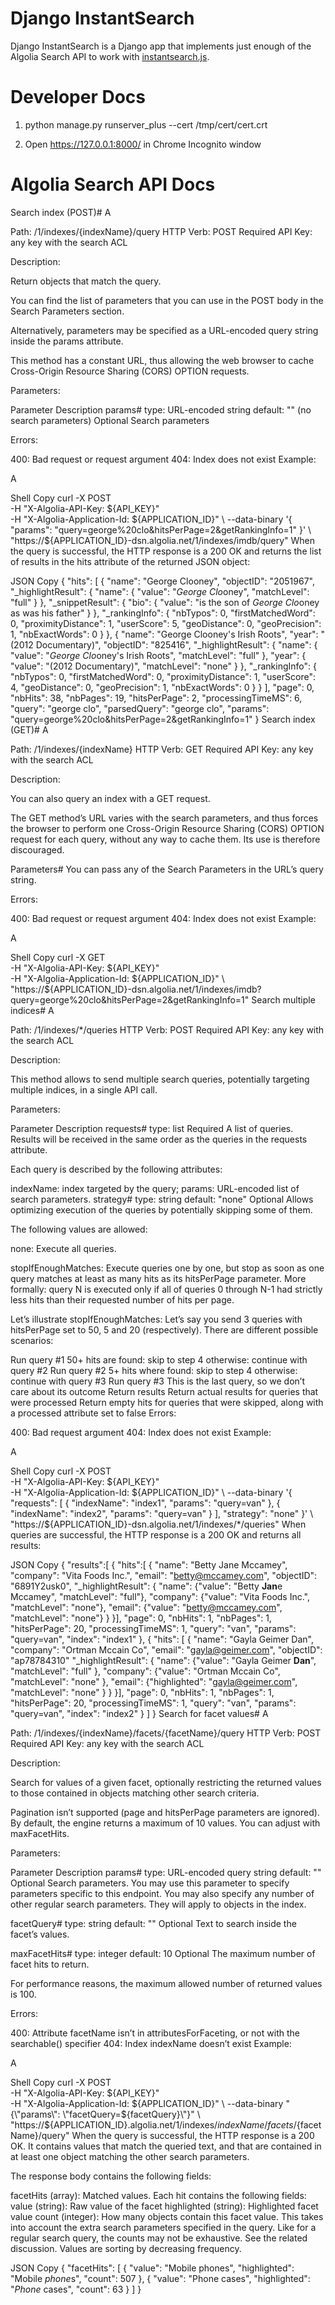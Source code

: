 # Django InstantSearch

Django InstantSearch is a Django app that implements just enough of the Algolia
Search API to work with
[instantsearch.js](https://www.algolia.com/doc/guides/building-search-ui/what-is-instantsearch/js/).


# Developer Docs

1. python manage.py runserver_plus --cert /tmp/cert/cert.crt

2. Open https://127.0.0.1:8000/ in Chrome Incognito window


# Algolia Search API Docs

Search index (POST)#
A

Path: /1/indexes/{indexName}/query
HTTP Verb: POST
Required API Key: any key with the search ACL

Description:

Return objects that match the query.

You can find the list of parameters that you can use in the POST body in the Search Parameters section.

Alternatively, parameters may be specified as a URL-encoded query string inside the params attribute.

This method has a constant URL, thus allowing the web browser to cache Cross-Origin Resource Sharing (CORS) OPTION requests.

Parameters:

Parameter	Description
params#
type: URL-encoded string
default: "" (no search parameters)
Optional
Search parameters

Errors:

400: Bad request or request argument
404: Index does not exist
Example:

A


Shell
Copy
curl -X POST \
     -H "X-Algolia-API-Key: ${API_KEY}" \
     -H "X-Algolia-Application-Id: ${APPLICATION_ID}" \
     --data-binary '{ "params": "query=george%20clo&hitsPerPage=2&getRankingInfo=1" }' \
     "https://${APPLICATION_ID}-dsn.algolia.net/1/indexes/imdb/query"
When the query is successful, the HTTP response is a 200 OK and returns the list of results in the hits attribute of the returned JSON object:


JSON
Copy
{
    "hits": [
        {
            "name": "George Clooney",
            "objectID": "2051967",
            "_highlightResult": {
                "name": {
                    "value": "<em>George</em> <em>Clo</em>oney",
                    "matchLevel": "full"
                }
            },
            "_snippetResult": {
                "bio": {
                    "value": "is the son of <em>George</em> <em>Clo</em>oney as was his father"
                }
            },
            "_rankingInfo": {
                "nbTypos": 0,
                "firstMatchedWord": 0,
                "proximityDistance": 1,
                "userScore": 5,
                "geoDistance": 0,
                "geoPrecision": 1,
                "nbExactWords": 0
            }
        },
        {
            "name": "George Clooney's Irish Roots",
            "year": "(2012 Documentary)",
            "objectID": "825416",
            "_highlightResult": {
                "name": {
                    "value": "<em>George</em> <em>Clo</em>oney's Irish Roots",
                    "matchLevel": "full"
                },
                "year": {
                    "value": "(2012 Documentary)",
                    "matchLevel": "none"
                }
            },
            "_rankingInfo": {
                "nbTypos": 0,
                "firstMatchedWord": 0,
                "proximityDistance": 1,
                "userScore": 4,
                "geoDistance": 0,
                "geoPrecision": 1,
                "nbExactWords": 0
            }
        }
    ],
    "page": 0,
    "nbHits": 38,
    "nbPages": 19,
    "hitsPerPage": 2,
    "processingTimeMS": 6,
    "query": "george clo",
    "parsedQuery": "george clo",
    "params": "query=george%20clo&hitsPerPage=2&getRankingInfo=1"
}
Search index (GET)#
A

Path: /1/indexes/{indexName}
HTTP Verb: GET
Required API Key: any key with the search ACL

Description:

You can also query an index with a GET request.

The GET method’s URL varies with the search parameters, and thus forces the browser to perform one Cross-Origin Resource Sharing (CORS) OPTION request for each query, without any way to cache them. Its use is therefore discouraged.

Parameters#
You can pass any of the Search Parameters in the URL’s query string.

Errors:

400: Bad request or request argument
404: Index does not exist
Example:

A


Shell
Copy
curl -X GET \
     -H "X-Algolia-API-Key: ${API_KEY}" \
     -H "X-Algolia-Application-Id: ${APPLICATION_ID}" \
    "https://${APPLICATION_ID}-dsn.algolia.net/1/indexes/imdb?query=george%20clo&hitsPerPage=2&getRankingInfo=1"
Search multiple indices#
A

Path: /1/indexes/*/queries
HTTP Verb: POST
Required API Key: any key with the search ACL

Description:

This method allows to send multiple search queries, potentially targeting multiple indices, in a single API call.

Parameters:

Parameter	Description
requests#
type: list
Required
A list of queries. Results will be received in the same order as the queries in the requests attribute.

Each query is described by the following attributes:

indexName: index targeted by the query;
params: URL-encoded list of search parameters.
strategy#
type: string
default: "none"
Optional
Allows optimizing execution of the queries by potentially skipping some of them.

The following values are allowed:

none: Execute all queries.

stopIfEnoughMatches: Execute queries one by one, but stop as soon as one query matches at least as many hits as its hitsPerPage parameter. More formally: query N is executed only if all of queries 0 through N-1 had strictly less hits than their requested number of hits per page.

Let’s illustrate stopIfEnoughMatches: Let’s say you send 3 queries with hitsPerPage set to 50, 5 and 20 (respectively). There are different possible scenarios:

Run query #1
50+ hits are found: skip to step 4
otherwise: continue with query #2
Run query #2
5+ hits where found: skip to step 4
otherwise: continue with query #3
Run query #3
This is the last query, so we don’t care about its outcome
Return results
Return actual results for queries that were processed
Return empty hits for queries that were skipped, along with a processed attribute set to false
Errors:

400: Bad request argument
404: Index does not exist
Example:

A


Shell
Copy
curl -X POST \
     -H "X-Algolia-API-Key: ${API_KEY}" \
     -H "X-Algolia-Application-Id: ${APPLICATION_ID}" \
     --data-binary '{ "requests": [
                        { "indexName": "index1", "params": "query=van" },
                        { "indexName": "index2", "params": "query=van" }
                      ],
                      "strategy": "none"
                    }' \
    "https://${APPLICATION_ID}-dsn.algolia.net/1/indexes/*/queries"
When queries are successful, the HTTP response is a 200 OK and returns all results:


JSON
Copy
{
  "results":[
    {
      "hits":[
        {
          "name": "Betty Jane Mccamey",
          "company": "Vita Foods Inc.",
          "email": "betty@mccamey.com",
          "objectID": "6891Y2usk0",
          "_highlightResult": {
              "name": {"value": "Betty <b>Jan</b>e Mccamey", "matchLevel": "full"},
              "company": {"value": "Vita Foods Inc.", "matchLevel": "none"},
              "email": {"value": "betty@mccamey.com", "matchLevel": "none"}
          }
        }],
      "page": 0,
      "nbHits": 1,
      "nbPages": 1,
      "hitsPerPage": 20,
      "processingTimeMS": 1,
      "query": "van",
      "params": "query=van",
      "index": "index1"
    },
    {
      "hits": [
        {
          "name": "Gayla Geimer Dan",
          "company": "Ortman Mccain Co",
          "email": "gayla@geimer.com",
          "objectID": "ap78784310"
          "_highlightResult": {
            "name": {"value": "Gayla Geimer <b>Dan</b>", "matchLevel": "full" },
            "company": {"value": "Ortman Mccain Co", "matchLevel": "none" },
            "email": {"highlighted": "gayla@geimer.com", "matchLevel": "none" }
          }
        }],
      "page": 0,
      "nbHits": 1,
      "nbPages": 1,
      "hitsPerPage": 20,
      "processingTimeMS": 1,
      "query": "van",
      "params": "query=van",
      "index": "index2"
    }
  ]
}
Search for facet values#
A

Path: /1/indexes/{indexName}/facets/{facetName}/query
HTTP Verb: POST
Required API Key: any key with the search ACL

Description:

Search for values of a given facet, optionally restricting the returned values to those contained in objects matching other search criteria.

Pagination isn’t supported (page and hitsPerPage parameters are ignored). By default, the engine returns a maximum of 10 values. You can adjust with maxFacetHits.

Parameters:

Parameter	Description
params#
type: URL-encoded query string
default: ""
Optional
Search parameters. You may use this parameter to specify parameters specific to this endpoint. You may also specify any number of other regular search parameters. They will apply to objects in the index.

facetQuery#
type: string
default: ""
Optional
Text to search inside the facet’s values.

maxFacetHits#
type: integer
default: 10
Optional
The maximum number of facet hits to return.

For performance reasons, the maximum allowed number of returned values is 100.

Errors:

400: Attribute facetName isn’t in attributesForFaceting, or not with the searchable() specifier
404: Index indexName doesn’t exist
Example:

A


Shell
Copy
curl -X POST \
     -H "X-Algolia-API-Key: ${API_KEY}" \
     -H "X-Algolia-Application-Id: ${APPLICATION_ID}" \
     --data-binary "{\"params\": \"facetQuery=${facetQuery}\"}" \
    "https://${APPLICATION_ID}.algolia.net/1/indexes/${indexName}/facets/${facetName}/query"
When the query is successful, the HTTP response is a 200 OK. It contains values that match the queried text, and that are contained in at least one object matching the other search parameters.

The response body contains the following fields:

facetHits (array): Matched values. Each hit contains the following fields:
value (string): Raw value of the facet
highlighted (string): Highlighted facet value
count (integer): How many objects contain this facet value. This takes into account the extra search parameters specified in the query. Like for a regular search query, the counts may not be exhaustive. See the related discussion.
Values are sorting by decreasing frequency.


JSON
Copy
{
    "facetHits": [
        {
            "value": "Mobile phones",
            "highlighted": "Mobile <em>phone</em>s",
            "count": 507
        },
        {
            "value": "Phone cases",
            "highlighted": "<em>Phone</em> cases",
            "count": 63
        }
    ]
}
